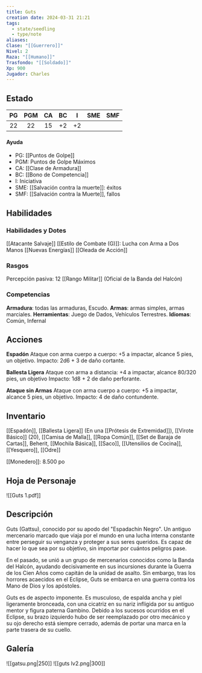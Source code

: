 ```yaml
---
title: Guts
creation date: 2024-03-31 21:21
tags:
  - state/seedling
  - type/note
aliases: 
Clase: "[[Guerrero]]"
Nivel: 2
Raza: "[[Humano]]"
Trasfondo: "[[Soldado]]"
Xp: 900
Jugador: Charles
---
```

## Estado

| PG  | PGM | CA  | BC  |  I  | SME | SMF |
| :-: | :-: | :-: | :-: | :-: | :-: | :-: |
| 22  | 22  | 15  | +2  | +2  |     |     |
#### Ayuda
- PG: [[Puntos de Golpe]]
- PGM: Puntos de Golpe Máximos
- CA: [[Clase de Armadura]]
- BC: [[Bono de Competencia]]
- I: Iniciativa
- SME: [[Salvación contra la muerte]]: éxitos
- SMF: [[Salvación contra la Muerte]], fallos




## Habilidades

### Habilidades y Dotes

[[Atacante Salvaje]]
[[Estilo de Combate (G)]]: Lucha con Arma a Dos Manos
[[Nuevas Energías]]
[[Oleada de Acción]]

### Rasgos

Percepción pasiva: 12
[[Rango Militar]] (Oficial de la Banda del Halcón)

### Competencias

**Armadura**: todas las armaduras, Escudo.
**Armas**: armas simples, armas marciales.
**Herramientas**: Juego de Dados, Vehículos Terrestres.
**Idiomas**: Común, Infernal

## Acciones

**Espadón**
Ataque con arma cuerpo a cuerpo: +5 a impactar, alcance 5 pies, un objetivo.
Impacto: 2d6 + 3 de daño cortante.

**Ballesta Ligera**
Ataque con arma a distancia: +4 a impactar, alcance 80/320 pies, un objetivo
Impacto: 1d8 + 2 de daño perforante.

**Ataque sin Armas**
Ataque con arma cuerpo a cuerpo: +5 a impactar, alcance 5 pies, un objetivo.
Impacto: 4 de daño contundente.

## Inventario

[[Espadón]], [[Ballesta Ligera]] (En una [[Prótesis de Extremidad]]), [[Virote Básico]] (20), [[Camisa de Malla]], [[Ropa Común]], [[Set de Baraja de Cartas]], Beherit, [[Mochila Básica]], [[Saco]], [[Utensilios de Cocina]], [[Yesquero]], [[Odre]]

[[Monedero]]: 8.500 po

## Hoja de Personaje

![[Guts 1.pdf]]


## Descripción

Guts (Gattsu), conocido por su apodo del "Espadachín Negro". Un antiguo mercenario marcado que viaja por el mundo en una lucha interna constante entre perseguir su venganza y proteger a sus seres queridos.
Es capaz de hacer lo que sea por su objetivo, sin importar por cuántos peligros pase.

En el pasado, se unió a un grupo de mercenarios conocidos como la Banda del Halcón, ayudando decisivamente en sus incursiones durante la Guerra de los Cien Años como capitán de la unidad de asalto. Sin embargo, tras los horrores acaecidos en el Eclipse, Guts se embarca en una guerra contra los Mano de Dios y los apóstoles.

Guts es de aspecto imponente. Es musculoso, de espalda ancha y piel ligeramente bronceada, con una cicatriz en su nariz infligida por su antiguo mentor y figura paterna Gambino.  Debido a los sucesos ocurridos en el Eclipse, su brazo izquierdo hubo de ser reemplazado por otro mecánico y su ojo derecho está siempre cerrado, además de portar una marca en la parte trasera de su cuello.

## Galería

![[gatsu.png|250]]  ![[guts lv2.png|300]]
